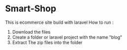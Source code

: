 # Smart-Shop
This is ecommerce site build with laravel
How to run :
1. Download the files
2. Create a folder or laravel project with the name "blog"
3. Extract The zip files into the folder
